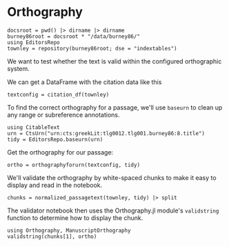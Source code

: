 # Orthography


```@setup ortho
docsroot = pwd() |> dirname |> dirname
burney86root = docsroot * "/data/burney86/"
using EditorsRepo
townley = repository(burney86root; dse = "indextables")
```

We want to test whether the text is valid within the configured orthographic system.

We can get a DataFrame with the citation data like this 

```@example ortho
textconfig = citation_df(townley)
```

To find the correct orthography for a passage, we'll use `baseurn` to clean up any range or subreference annotations.

```@example ortho
using CitableText
urn = CtsUrn("urn:cts:greekLit:tlg0012.tlg001.burney86:8.title")
tidy = EditorsRepo.baseurn(urn)
```

Get the orthography for our passage:

```@example ortho
ortho = orthographyforurn(textconfig, tidy)
```

We'll validate the orthography by white-spaced chunks to make it easy to display and read in the notebook.


```@example ortho
chunks = normalized_passagetext(townley, tidy) |> split
```

The validator notebook then uses the Orthography.jl module's `validstring` function to determine how to display the chunk.



```@example ortho
using Orthography, ManuscriptOrthography
validstring(chunks[1], ortho)
```